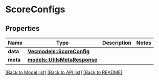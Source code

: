 # ScoreConfigs

## Properties

Name | Type | Description | Notes
------------ | ------------- | ------------- | -------------
**data** | [**Vec<models::ScoreConfig>**](ScoreConfig.md) |  | 
**meta** | [**models::UtilsMetaResponse**](utilsMetaResponse.md) |  | 

[[Back to Model list]](../README.md#documentation-for-models) [[Back to API list]](../README.md#documentation-for-api-endpoints) [[Back to README]](../README.md)



